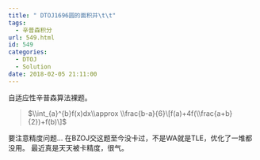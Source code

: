 ```yaml
---
title: " DTOJ1696圆的面积并\t\t"
tags:
  - 辛普森积分
url: 549.html
id: 549
categories:
  - DTOJ
  - Solution
date: 2018-02-05 21:11:00
---
```


自适应性辛普森算法裸题。

> $\\int_{a}^{b}f(x)dx\\approx \\frac{b-a}{6}\[f(a)+4f(\\frac{a+b}{2})+f(b)\]$

要注意精度问题… 在BZOJ交这题至今没卡过，不是WA就是TLE，优化了一堆都没用。 最近真是天天被卡精度，很气。